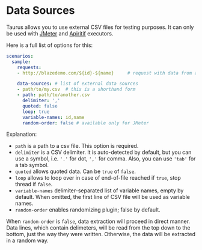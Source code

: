 # Data Sources
Taurus allows you to use external CSV files for testing purposes. It can only be used with
[JMeter](JMeter.md) and [Apiritif](Apiritif.md) executors.

Here is a full list of options for this:
```yaml
scenarios:
  sample:
    requests:
    - http://blazedemo.com/${id}-${name}     # request with data from a file

    data-sources: # list of external data sources
    - path/to/my.csv  # this is a shorthand form
    - path: path/to/another.csv
      delimiter: ','
      quoted: false
      loop: true
      variable-names: id,name
      random-order: false # available only for JMeter
```

Explanation:
  - `path` is a path to a csv file. This option is required.
  - `delimiter` is a CSV delimiter. It is auto-detected by default, but you can use a symbol, i.e. `'.'` for dot, `','` for comma. Also, you can use `'tab'` for a tab symbol.
  - `quoted` allows quoted data. Can be `true` of `false`.
  - `loop` allows to loop over in case of end-of-file reached if `true`, stop thread if `false`.
  - `variable-names` delimiter-separated list of variable names, empty by default. When omitted, the first line of CSV file will be used as variable names.
  - `random-order` enables randomizing plugin; false by default.

When `random-order` is `false`, data extraction will proceed in direct manner. Data lines, which contain delimeters, will be read from the top down to the bottom, just the way they were written. Otherwise, the data will be extracted in a random way.
